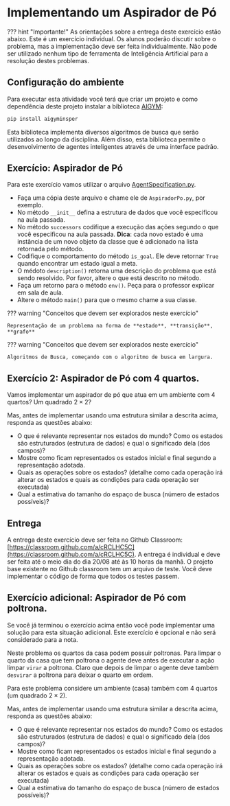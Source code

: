 # Implementando um Aspirador de Pó

??? hint "Importante!"
    As orientações sobre a entrega deste exercício estão abaixo. Este é um exercício individual. Os alunos poderão discutir sobre o problema, mas a implementação deve ser feita individualmente. Não pode ser utilizado nenhum tipo de ferramenta de Inteligência Artificial para a resolução destes problemas.

## Configuração do ambiente

Para executar esta atividade você terá que criar um projeto e como dependência deste projeto instalar a biblioteca [AIGYM](https://pypi.org/project/aigyminsper/):

```bash
pip install aigyminsper
```

Esta biblioteca implementa diversos algoritmos de busca que serão utilizados ao longo da disciplina. Além disso, esta biblioteca permite o desenvolvimento de agentes inteligentes através de uma interface padrão.  

## Exercício: Aspirador de Pó

Para este exercício vamos utilizar o arquivo [AgentSpecification.py](./code/AgentSpecification.py).

* Faça uma cópia deste arquivo e chame ele de `AspiradorPo.py`, por exemplo.
* No método `__init__` defina a estrutura de dados que você especificou na aula passada. 
* No método `successors` codifique a execução das ações segundo o que você especificou na aula passada. **Dica**: cada novo estado é uma instância de um novo objeto da classe que é adicionado na lista retornada pelo método. 
* Codifique o comportamento do método `is_goal`. Ele deve retornar `True` quando encontrar um estado igual a meta. 
* O médoto `description()` retorna uma descrição do problema que está sendo resolvido. Por favor, altere o que está descrito no método. 
* Faça um retorno para o método `env()`. Peça para o professor explicar em sala de aula.
* Altere o método `main()` para que o mesmo chame a sua classe. 

??? warning "Conceitos que devem ser explorados neste exercício"

    Representação de um problema na forma de **estado**, **transição**, **grafo**

??? warning "Conceitos que devem ser explorados neste exercício"

    Algoritmos de Busca, começando com o algoritmo de busca em largura. 

## Exercício 2: Aspirador de Pó com 4 quartos.

Vamos implementar um aspirador de pó que atua em um ambiente com 4 quartos? Um quadrado $2 \times 2$? 

Mas, antes de implementar usando uma estrutura similar a descrita acima, responda as questões abaixo: 

* O que é relevante representar nos estados do mundo? Como os
    estados são estruturados (estrutura de dados) e qual o significado
    dela (dos campos)?
* Mostre como ficam representados os estados inicial e final
    segundo a representação adotada.
* Quais as operações sobre os estados?
    (detalhe como cada operação irá alterar os estados e quais as
    condições para cada operação ser executada)
* Qual a estimativa do tamanho do espaço de busca (número de
    estados possíveis)?


## Entrega

A entrega deste exercício deve ser feita no Github Classroom: [https://classroom.github.com/a/cRCLHC5C](https://classroom.github.com/a/cRCLHC5C). A entrega é individual e deve ser feita até o meio dia do dia 20/08 até às 10 horas da manhã. O projeto base existente no Github classroom tem um arquivo de teste. Você deve implementar o código de forma que todos os testes passem.


## Exercício adicional: Aspirador de Pó com poltrona. 

Se você já terminou o exercício acima então você pode implementar uma solução para esta situação adicional. Este exercício é opcional e não será considerado para a nota.

Neste problema os quartos da casa podem possuir poltronas. Para limpar o quarto da casa que tem poltrona o agente deve antes de executar a ação limpar `virar` a poltrona. Claro que depois de limpar o agente deve também `desvirar` a poltrona para deixar o quarto em ordem. 

Para este problema considere um ambiente (casa) também com 4 quartos (um quadrado $2 \times 2$). 

Mas, antes de implementar usando uma estrutura similar a descrita acima, responda as questões abaixo: 

* O que é relevante representar nos estados do mundo? Como os
    estados são estruturados (estrutura de dados) e qual o significado
    dela (dos campos)?
* Mostre como ficam representados os estados inicial e final
    segundo a representação adotada.
* Quais as operações sobre os estados?
    (detalhe como cada operação irá alterar os estados e quais as
    condições para cada operação ser executada)
* Qual a estimativa do tamanho do espaço de busca (número de
    estados possíveis)?

